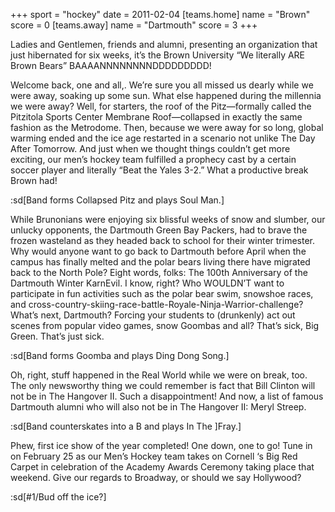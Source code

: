 +++
sport = "hockey"
date = 2011-02-04
[teams.home]
name = "Brown"
score = 0
[teams.away]
name = "Dartmouth"
score = 3
+++

Ladies and Gentlemen, friends and alumni, presenting an organization that just hibernated for six weeks, it’s the Brown University “We literally ARE Brown Bears” BAAAANNNNNNNNDDDDDDDDD!

Welcome back, one and all,. We’re sure you all missed us dearly while we were away, soaking up some sun. What else happened during the millennia we were away? Well, for starters, the roof of the Pitz—formally called the Pitzitola Sports Center Membrane Roof—collapsed in exactly the same fashion as the Metrodome. Then, because we were away for so long, global warming ended and the ice age restarted in a scenario not unlike The Day After Tomorrow. And just when we thought things couldn’t get more exciting, our men’s hockey team fulfilled a prophecy cast by a certain soccer player and literally “Beat the Yales 3-2.” What a productive break Brown had!

:sd[Band forms Collapsed Pitz and plays Soul Man.]

While Brunonians were enjoying six blissful weeks of snow and slumber, our unlucky opponents, the Dartmouth Green Bay Packers, had to brave the frozen wasteland as they headed back to school for their winter trimester. Why would anyone want to go back to Dartmouth before April when the campus has finally melted and the polar bears living there have migrated back to the North Pole? Eight words, folks: The 100th Anniversary of the Dartmouth Winter KarnEvil. I know, right? Who WOULDN’T want to participate in fun activities such as the polar bear swim, snowshoe races, and cross-country-skiing-race-battle-Royale-Ninja-Warrior-challenge? What’s next, Dartmouth? Forcing your students to (drunkenly) act out scenes from popular video games, snow Goombas and all? That’s sick, Big Green. That’s just sick.

:sd[Band forms Goomba and plays Ding Dong Song.]

Oh, right, stuff happened in the Real World while we were on break, too. The only newsworthy thing we could remember is fact that Bill Clinton will not be in The Hangover II. Such a disappointment! And now, a list of famous Dartmouth alumni who will also not be in The Hangover II: Meryl Streep.

:sd[Band counterskates into a B and plays In The ]Fray.]

Phew, first ice show of the year completed! One down, one to go! Tune in on February 25 as our Men’s Hockey team takes on Cornell ‘s Big Red Carpet in celebration of the Academy Awards Ceremony taking place that weekend. Give our regards to Broadway, or should we say Hollywood?

:sd[#1/Bud off the ice?]
